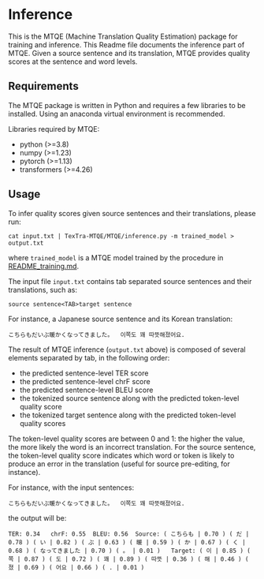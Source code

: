 # Inference

This is the MTQE (Machine Translation Quality Estimation) package for training and inference.
This Readme file documents the inference part of MTQE.
Given a source sentence and its translation, MTQE provides quality scores at the sentence and word levels.

## Requirements

The MTQE package is written in Python and requires a few libraries to be installed.
Using an anaconda virtual environment is recommended.

Libraries required by MTQE:
- python (>=3.8)
- numpy (>=1.23)
- pytorch (>=1.13)
- transformers (>=4.26)

## Usage

To infer quality scores given source sentences and their translations, please run:

```
cat input.txt | TexTra-MTQE/MTQE/inference.py -m trained_model > output.txt
```

where `trained_model` is a MTQE model trained by the procedure in [README_training.md](README_training.md).

The input file `input.txt` contains tab separated source sentences and their translations, such as:
```
source sentence<TAB>target sentence
```

For instance, a Japanese source sentence and its Korean translation:
```
こちらもだいぶ暖かくなってきました。	이쪽도 꽤 따뜻해졌어요.
```

The result of MTQE inference (`output.txt` above) is composed of several elements separated by tab, in the following order:
- the predicted sentence-level TER score
- the predicted sentence-level chrF score
- the predicted sentence-level BLEU score
- the tokenized source sentence along with the predicted token-level quality score
- the tokenized target sentence along with the predicted token-level quality scores

The token-level quality scores are between 0 and 1: the higher the value, the more likely the word is an incorrect translation.
For the source sentence, the token-level quality score indicates which word or token is likely to produce an error in the translation (useful for source pre-editing, for instance).

For instance, with the input sentences:
```
こちらもだいぶ暖かくなってきました。	이쪽도 꽤 따뜻해졌어요.
```
the output will be:
```
TER: 0.34	chrF: 0.55	BLEU: 0.56	Source: ( こちらも | 0.70 ) ( だ | 0.78 ) ( い | 0.82 ) ( ぶ | 0.63 ) ( 暖 | 0.59 ) ( か | 0.67 ) ( く | 0.68 ) ( なってきました | 0.70 ) ( 。 | 0.01 )	Target: ( 이 | 0.85 ) ( 쪽 | 0.87 ) ( 도 | 0.72 ) ( 꽤 | 0.89 ) ( 따뜻 | 0.36 ) ( 해 | 0.46 ) ( 졌 | 0.69 ) ( 어요 | 0.66 ) ( . | 0.01 )
```
